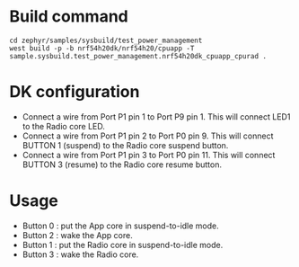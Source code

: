 # Build command

```
cd zephyr/samples/sysbuild/test_power_management
west build -p -b nrf54h20dk/nrf54h20/cpuapp -T sample.sysbuild.test_power_management.nrf54h20dk_cpuapp_cpurad .
```

# DK configuration

* Connect a wire from Port P1 pin 1 to Port P9 pin 1. This will connect LED1 to the Radio core LED.
* Connect a wire from Port P1 pin 2 to Port P0 pin 9. This will connect BUTTON 1 (suspend) to the Radio core suspend button.
* Connect a wire from Port P1 pin 3 to Port P0 pin 11. This will connect BUTTON 3 (resume) to the Radio core resume button.

# Usage

* Button 0 : put the App core in suspend-to-idle mode.
* Button 2 : wake the App core.
* Button 1 : put the Radio core in suspend-to-idle mode.
* Button 3 : wake the Radio core.
